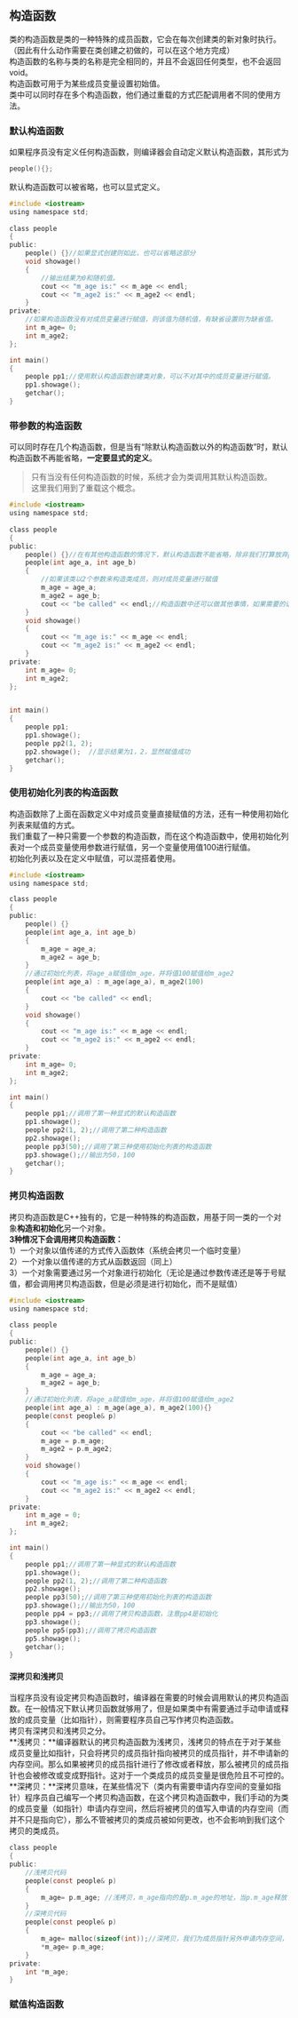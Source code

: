 ## 构造函数
类的构造函数是类的一种特殊的成员函数，它会在每次创建类的新对象时执行。（因此有什么动作需要在类创建之初做的，可以在这个地方完成）      
构造函数的名称与类的名称是完全相同的，并且不会返回任何类型，也不会返回void。    
构造函数可用于为某些成员变量设置初始值。    
类中可以同时存在多个构造函数，他们通过重载的方式匹配调用者不同的使用方法。   
### 默认构造函数
如果程序员没有定义任何构造函数，则编译器会自动定义默认构造函数，其形式为   
```c
people(){};   
```
默认构造函数可以被省略，也可以显式定义。      
```c
#include <iostream>   
using namespace std;  
   
class people   
{   
public:    
	people() {}//如果显式创建则如此，也可以省略这部分  
	void showage()   
	{    
		//输出结果为0和随机值。   
		cout << "m_age is:" << m_age << endl;  
		cout << "m_age2 is:" << m_age2 << endl;    
	}   
private:   
	//如果构造函数没有对成员变量进行赋值，则该值为随机值，有缺省设置则为缺省值。    
	int m_age= 0;   
	int m_age2;   
};   

int main()   
{   
	people pp1;//使用默认构造函数创建类对象，可以不对其中的成员变量进行赋值。       
	pp1.showage();   
	getchar();   
}  
```  
### 带参数的构造函数
可以同时存在几个构造函数，但是当有“除默认构造函数以外的构造函数”时，默认构造函数不再能省略，**一定要显式的定义**。   
> 只有当没有任何构造函数的时候，系统才会为类调用其默认构造函数。  
> 这里我们用到了重载这个概念。    
```c
#include <iostream>   
using namespace std;  
   
class people   
{   
public:   
	people() {}//在有其他构造函数的情况下，默认构造函数不能省略，除非我们打算放弃people pp1这样的创建类成员方式。      
	people(int age_a, int age_b)    
	{  
		//如果该类以2个参数来构造类成员，则对成员变量进行赋值   
		m_age = age_a;   
		m_age2 = age_b;    
		cout << "be called" << endl;//构造函数中还可以做其他事情，如果需要的话   
	}   
	void showage()   
	{    
		cout << "m_age is:" << m_age << endl;   
		cout << "m_age2 is:" << m_age2 << endl;    
	}   
private:   
	int m_age= 0;   
	int m_age2;  
};   


int main()  
{   
	people pp1;  
	pp1.showage();   
	people pp2(1, 2); 
	pp2.showage();	//显示结果为1，2，显然赋值成功     
	getchar();   
}   
```   
### 使用初始化列表的构造函数
构造函数除了上面在函数定义中对成员变量直接赋值的方法，还有一种使用初始化列表来赋值的方式。   
我们重载了一种只需要一个参数的构造函数，而在这个构造函数中，使用初始化列表对一个成员变量使用参数进行赋值，另一个变量使用值100进行赋值。     
初始化列表以及在定义中赋值，可以混搭着使用。   
```c
#include <iostream>   
using namespace std;  

class people   
{   
public:   
	people() {}    
	people(int age_a, int age_b)    
	{    
		m_age = age_a;   
		m_age2 = age_b;   
	}    
	//通过初始化列表，将age_a赋值给m_age，并将值100赋值给m_age2  
	people(int age_a) : m_age(age_a), m_age2(100)    
	{   
		cout << "be called" << endl;   
	}    
	void showage()  
	{    
		cout << "m_age is:" << m_age << endl;    
		cout << "m_age2 is:" << m_age2 << endl;    
	}   
private:    
	int m_age= 0;  
	int m_age2;     
};   

int main()   
{    
	people pp1;//调用了第一种显式的默认构造函数  
	pp1.showage();   
	people pp2(1, 2);//调用了第二种构造函数   
	pp2.showage();   
	people pp3(50);//调用了第三种使用初始化列表的构造函数  
	pp3.showage();//输出为50，100       
	getchar();   
}
```   
### 拷贝构造函数
拷贝构造函数是C++独有的，它是一种特殊的构造函数，用基于同一类的一个对象**构造和初始化**另一个对象。  
**3种情况下会调用拷贝构造函数：**  
1）一个对象以值传递的方式传入函数体（系统会拷贝一个临时变量）    
2）一个对象以值传递的方式从函数返回（同上）   
3）一个对象需要通过另一个对象进行初始化（无论是通过参数传递还是等于号赋值，都会调用拷贝构造函数，但是必须是进行初始化，而不是赋值）       
```c   
#include <iostream>     
using namespace std;    
  
class people   
{  
public:  
	people() {}   
	people(int age_a, int age_b)   
	{  
		m_age = age_a;   
		m_age2 = age_b;   
	}    
	//通过初始化列表，将age_a赋值给m_age，并将值100赋值给m_age2      
	people(int age_a) : m_age(age_a), m_age2(100){}   
	people(const people& p)   
	{   
		cout << "be called" << endl;   
		m_age = p.m_age;   
		m_age2 = p.m_age2;   
	} 
	void showage()   
	{    
		cout << "m_age is:" << m_age << endl;  
		cout << "m_age2 is:" << m_age2 << endl;   
	}   
private:   
	int m_age = 0;  
	int m_age2;    
};   

int main()    
{   
	people pp1;//调用了第一种显式的默认构造函数    
	pp1.showage();   
	people pp2(1, 2);//调用了第二种构造函数    
	pp2.showage();    
	people pp3(50);//调用了第三种使用初始化列表的构造函数   
	pp3.showage();//输出为50，100         
	people pp4 = pp3;//调用了拷贝构造函数，注意pp4是初始化   
	pp3.showage();   
	people pp5(pp3);//调用了拷贝构造函数   
	pp5.showage();   
	getchar();   
}    
```    
#### 深拷贝和浅拷贝
当程序员没有设定拷贝构造函数时，编译器在需要的时候会调用默认的拷贝构造函数。在一般情况下默认拷贝函数就够用了，但是如果类中有需要通过手动申请或释放的成员变量（比如指针），则需要程序员自己写作拷贝构造函数。   
拷贝有深拷贝和浅拷贝之分。  
**浅拷贝：**编译器默认的拷贝构造函数为浅拷贝，浅拷贝的特点在于对于某些成员变量比如指针，只会将拷贝的成员指针指向被拷贝的成员指针，并不申请新的内存空间。那么如果被拷贝的成员指针进行了修改或者释放，那么被拷贝的成员指针也会被修改或变成野指针。这对于一个类成员的成员变量是很危险且不可控的。   
**深拷贝：**深拷贝意味，在某些情况下（类内有需要申请内存空间的变量如指针）程序员自己编写一个拷贝构造函数，在这个拷贝构造函数中，我们手动的为类的成员变量（如指针）申请内存空间，然后将被拷贝的值写入申请的内存空间（而并不只是指向它），那么不管被拷贝的类成员被如何更改，也不会影响到我们这个拷贝的类成员。    
```c
class people   
{   
public:  
	//浅拷贝代码      
	people(const people& p)   
	{     
		m_age= p.m_age;	//浅拷贝，m_age指向的是p.m_age的地址，当p.m_age释放了，则这个类成员的m_age指向了无效的地址。      
	}   
	//深拷贝代码      
	people(const people& p)    
	{     
		m_age= malloc(sizeof(int));//深拷贝，我们为成员指针另外申请内存空间，而不仅仅指向另外的指针地址。这样即使被拷贝的指针地址改变，也不影响这个成员指针的内容。     
		*m_age= p.m_age;   
	}   
private:   
	int *m_age;   
}    
```
### 赋值构造函数
